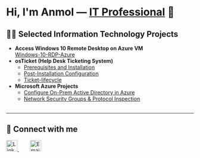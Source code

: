 <h1>Hi, I'm Anmol — <a href="https://linkedin.com/in/Josh" target="_blank">IT Professional</a> 👋</h1>

<h2>👨‍💻 Selected Information Technology Projects</h2>

<ul>
  <li>
    <strong>Access Windows 10 Remote Desktop on Azure VM</strong><br/>
    <a href="https://github.com/Anmol-P-Singh/Windows-10-RDP-Azure" target="_blank">Windows-10-RDP-Azure</a>
  </li>
  <li>
    <strong>osTicket (Help Desk Ticketing System)</strong>
    <ul>
      <li><a href="https://github.com/Anmol-P-Singh/osticket-prereqs" target="_blank">Prerequisites and Installation</a></li>
      <li><a href="https://github.com/Anmol-P-Singh/osTicket-Post-Installation-Configuration" target="_blank">Post-Installation Configuration</a></li>
      <li><a href="https://github.com/Anmol-P-Singh/ticket-lifecycle/blob/main/README.md" target="_blank">Ticket-lifecycle</a></li>
    </ul>
  </li>
  <li>
    <strong>Microsoft Azure Projects</strong>
    <ul>
      <li><a href="https://github.com/Anmol-P-Singh/Azure-On-Premises-Active-Directory" target="_blank">Configure On-Prem Active Directory in Azure</a></li>
      <li><a href="https://github.com/joshmadakorcc/azure-network-protocols" target="_blank">Network Security Groups & Protocol Inspection</a></li>
    </ul>
  </li>
</ul>

<hr style="margin: 30px 0;" />

<h2>🤳 Connect with me</h2>
<p>
  <a href="https://linkedin.com/in/Josh" target="_blank" style="margin-right: 15px;">
    <img alt="LinkedIn" width="30" src="https://cdn.jsdelivr.net/npm/simple-icons@v3/icons/linkedin.svg" />
  </a>
  <a href="mailto:preetanmol446@gmail.com" target="_blank" style="margin-left: 15px;">
    <img alt="Email" width="30" src="https://cdn.jsdelivr.net/npm/simple-icons@v3/icons/gmail.svg" />
  </a>
</p>


